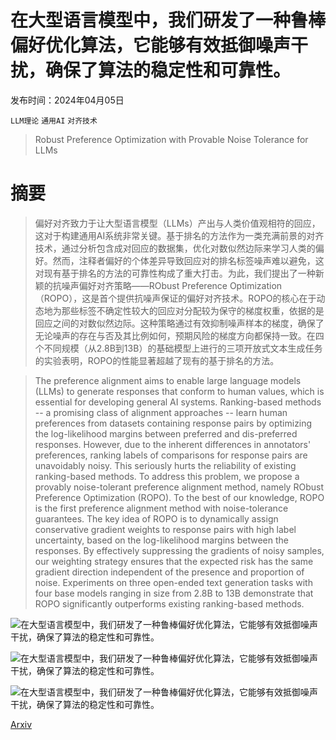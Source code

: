 # 在大型语言模型中，我们研发了一种鲁棒偏好优化算法，它能够有效抵御噪声干扰，确保了算法的稳定性和可靠性。

发布时间：2024年04月05日

`LLM理论` `通用AI` `对齐技术`

> Robust Preference Optimization with Provable Noise Tolerance for LLMs

# 摘要

> 偏好对齐致力于让大型语言模型（LLMs）产出与人类价值观相符的回应，这对于构建通用AI系统非常关键。基于排名的方法作为一类充满前景的对齐技术，通过分析包含成对回应的数据集，优化对数似然边际来学习人类的偏好。然而，注释者偏好的个体差异导致回应对的排名标签噪声难以避免，这对现有基于排名的方法的可靠性构成了重大打击。为此，我们提出了一种新颖的抗噪声偏好对齐策略——RObust Preference Optimization（ROPO），这是首个提供抗噪声保证的偏好对齐技术。ROPO的核心在于动态地为那些标签不确定性较大的回应对分配较为保守的梯度权重，依据的是回应之间的对数似然边际。这种策略通过有效抑制噪声样本的梯度，确保了无论噪声的存在与否及其比例如何，预期风险的梯度方向都保持一致。在四个不同规模（从2.8B到13B）的基础模型上进行的三项开放式文本生成任务的实验表明，ROPO的性能显著超越了现有的基于排名的方法。

> The preference alignment aims to enable large language models (LLMs) to generate responses that conform to human values, which is essential for developing general AI systems. Ranking-based methods -- a promising class of alignment approaches -- learn human preferences from datasets containing response pairs by optimizing the log-likelihood margins between preferred and dis-preferred responses. However, due to the inherent differences in annotators' preferences, ranking labels of comparisons for response pairs are unavoidably noisy. This seriously hurts the reliability of existing ranking-based methods. To address this problem, we propose a provably noise-tolerant preference alignment method, namely RObust Preference Optimization (ROPO). To the best of our knowledge, ROPO is the first preference alignment method with noise-tolerance guarantees. The key idea of ROPO is to dynamically assign conservative gradient weights to response pairs with high label uncertainty, based on the log-likelihood margins between the responses. By effectively suppressing the gradients of noisy samples, our weighting strategy ensures that the expected risk has the same gradient direction independent of the presence and proportion of noise. Experiments on three open-ended text generation tasks with four base models ranging in size from 2.8B to 13B demonstrate that ROPO significantly outperforms existing ranking-based methods.

![在大型语言模型中，我们研发了一种鲁棒偏好优化算法，它能够有效抵御噪声干扰，确保了算法的稳定性和可靠性。](../../../paper_images/2404.04102/x1.png)

![在大型语言模型中，我们研发了一种鲁棒偏好优化算法，它能够有效抵御噪声干扰，确保了算法的稳定性和可靠性。](../../../paper_images/2404.04102/x2.png)

![在大型语言模型中，我们研发了一种鲁棒偏好优化算法，它能够有效抵御噪声干扰，确保了算法的稳定性和可靠性。](../../../paper_images/2404.04102/x3.png)

[Arxiv](https://arxiv.org/abs/2404.04102)